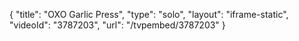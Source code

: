 {
    "title": "OXO Garlic Press",
    "type": "solo",
    "layout": "iframe-static",
    "videoId": "3787203",
    "url": "\/tvpembed\/3787203"
}